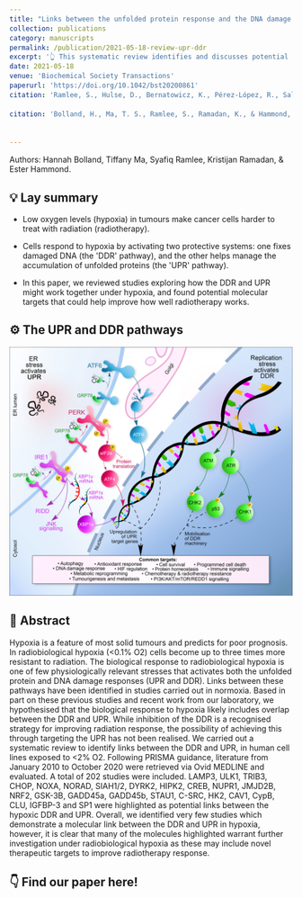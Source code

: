```yaml
---
title: "Links between the unfolded protein response and the DNA damage response in hypoxia: a systematic review"
collection: publications
category: manuscripts
permalink: /publication/2021-05-18-review-upr-ddr
excerpt: '👆 This systematic review identifies and discusses potential molecular links between the DNA damage response (DDR) and unfolded protein response (UPR) under radiobiological hypoxia, and highlights targets for enhancing radiotherapy efficacy.'
date: 2021-05-18
venue: 'Biochemical Society Transactions'
paperurl: 'https://doi.org/10.1042/bst20200861'
citation: 'Ramlee, S., Hulse, D., Bernatowicz, K., Pérez-López, R., Sala, E., & Aloj, L. (2022). &quot;Radiomic Signatures Associated with CD8+ Tumour-Infiltrating Lymphocytes: A Systematic Review and Quality Assessment Study.&quot; <i>Cancers</i>. 14(15).'

citation: 'Bolland, H., Ma, T. S., Ramlee, S., Ramadan, K., & Hammond, E. M. (2021). &quot;Links between the unfolded protein response and the DNA damage response in hypoxia: a systematic review.&quot <i>Biochemical Society Transactions</i>. 49(3), 1251–1263.'


---
```

Authors: Hannah Bolland, Tiffany Ma, Syafiq Ramlee, Kristijan Ramadan, & Ester Hammond.

💡 Lay summary
------
- Low oxygen levels (hypoxia) in tumours make cancer cells harder to treat with radiation (radiotherapy). 

- Cells respond to hypoxia by activating two protective systems: one fixes damaged DNA (the 'DDR' pathway), and the other helps manage the accumulation of unfolded proteins (the 'UPR' pathway). 

- In this paper, we reviewed studies exploring how the DDR and UPR might work together under hypoxia, and found potential molecular targets that could help improve how well radiotherapy works.


⚙️ The UPR and DDR pathways
------

<img src='/images/UPRDDRreview_Fig1.png'>


📝 Abstract
------
Hypoxia is a feature of most solid tumours and predicts for poor prognosis. In radiobiological hypoxia (<0.1% O2) cells become up to three times more resistant to radiation. The biological response to radiobiological hypoxia is one of few physiologically relevant stresses that activates both the unfolded protein and DNA damage responses (UPR and DDR). Links between these pathways have been identified in studies carried out in normoxia. Based in part on these previous studies and recent work from our laboratory, we hypothesised that the biological response to hypoxia likely includes overlap between the DDR and UPR. While inhibition of the DDR is a recognised strategy for improving radiation response, the possibility of achieving this through targeting the UPR has not been realised. We carried out a systematic review to identify links between the DDR and UPR, in human cell lines exposed to <2% O2. Following PRISMA guidance, literature from January 2010 to October 2020 were retrieved via Ovid MEDLINE and evaluated. A total of 202 studies were included. LAMP3, ULK1, TRIB3, CHOP, NOXA, NORAD, SIAH1/2, DYRK2, HIPK2, CREB, NUPR1, JMJD2B, NRF2, GSK-3B, GADD45a, GADD45b, STAU1, C-SRC, HK2, CAV1, CypB, CLU, IGFBP-3 and SP1 were highlighted as potential links between the hypoxic DDR and UPR. Overall, we identified very few studies which demonstrate a molecular link between the DDR and UPR in hypoxia, however, it is clear that many of the molecules highlighted warrant further investigation under radiobiological hypoxia as these may include novel therapeutic targets to improve radiotherapy response.


👇 Find our paper here!
------